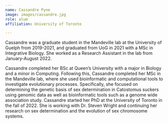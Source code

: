 ```yaml
---
name: Cassandre Pyne
image: images/cassandre.jpg
role: alum
affiliation: University of Toronto

---
```


Cassandre was a graduate student in the Mandeville lab at the University of Guelph from 2019-2021, and graduated from UoG in 2021 with a MSc in Integrative Biology. She worked as a Research Assistant in the lab from January-August 2022.

Cassandre completed her BSc at Queen’s University with a major in Biology and a minor in Computing. Following this, Cassandre completed her MSc in the Mandeville lab, where she used bioinformatic and computational tools to investigate evolutionary processes. Specifically, she focused on determining the genetic basis of sex determination in Catostomus suckers using genomic data as well as bioinformatic tools such as a genome wide association study. Cassandre started her PhD at the University of Toronto in the fall of 2022. She is working with Dr. Steven Wright and continuing her research on sex determination and the evolution of sex chromosome systems.
